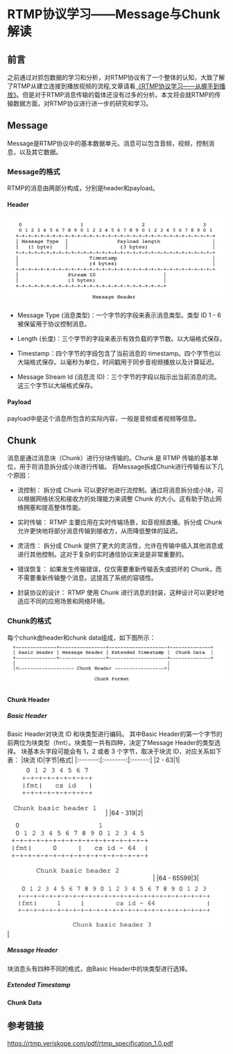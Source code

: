 # RTMP协议学习——Message与Chunk解读
## 前言
之前通过对抓包数据的学习和分析，对RTMP协议有了一个整体的认知，大致了解了RTMP从建立连接到播放视频的流程,文章请看[《RTMP协议学习——从握手到播放》](https://holyzion.host/2023/11/10/RTMP%E5%8D%8F%E8%AE%AE%E5%AD%A6%E4%B9%A0%E2%80%94%E2%80%94%E4%BB%8E%E6%8F%A1%E6%89%8B%E5%88%B0%E6%92%AD%E6%94%BE/)。但是对于RTMP消息传输的载体还没有过多的分析。本文将会就RTMP的传输数据方面，对RTMP协议进行进一步的研究和学习。
## Message
Message是RTMP协议中的基本数据单元。消息可以包含音频，视频，控制消息，以及其它数据。
### Message的格式
RTMP的消息由两部分构成，分别是header和payload。
#### Header
![](imgmsg/msgh.png)
- Message Type (消息类型)：一个字节的字段来表示消息类型。类型 ID 1 - 6 被保留用于协议控制消息。

- Length (长度)：三个字节的字段来表示有效负载的字节数。以大端格式保存。

- Timestamp：四个字节的字段包含了当前消息的 timestamp。四个字节也以大端格式保存。以毫秒为单位，时间戳用于同步音视频播放以及计算延迟。

- Message Stream Id (消息流 ID)：三个字节的字段以指示出当前消息的流。这三个字节以大端格式保存。
#### Payload
payload中是这个消息所包含的实际内容，一般是音频或者视频等信息。
## Chunk
消息是通过消息块（Chunk）进行分块传输的。Chunk 是 RTMP 传输的基本单位，用于将消息拆分成小块进行传输。
将Message拆成Chunk进行传输有以下几个原因：
- 流控制： 拆分成 Chunk 可以更好地进行流控制。通过将消息拆分成小块，可以根据网络状况和接收方的处理能力来调整 Chunk 的大小。这有助于防止网络拥塞和提高整体性能。

- 实时传输： RTMP 主要应用在实时传输场景，如音视频直播。拆分成 Chunk 允许更快地将部分消息传输到接收方，从而降低整体的延迟。

- 灵活性： 拆分成 Chunk 提供了更大的灵活性，允许在传输中插入其他消息或进行其他控制。这对于复杂的实时通信协议来说是非常重要的。

- 错误恢复： 如果发生传输错误，仅仅需要重新传输丢失或损坏的 Chunk，而不需要重新传输整个消息。这提高了系统的容错性。

- 封装协议的设计： RTMP 使用 Chunk 进行消息的封装，这种设计可以更好地适应不同的应用场景和网络环境。
### Chunk的格式
每个chunk由header和chunk data组成，如下图所示：
![](imgmsg/chunkfmt.png)
#### Chunk Header
##### Basic Header
Basic Header对块流 ID 和块类型进行编码。
其中Basic Header的第一个字节的前两位为块类型（fmt）。块类型一共有四种，决定了Message Header的类型选择。
块基本头字段可能会有 1，2 或者 3 个字节，取决于块流 ID，对应关系如下表：
|块流 ID|字节|格式|
|:-------:|:--------:|:------:|
|2 - 63|1|![](imgmsg/basic1.png)|
|64 - 319|2|![](imgmsg/basic2.png)|
|64 - 65599|3|![](imgmsg/basic3.png)|
##### Message Header
块消息头有四种不同的格式，由Basic Header中的块类型进行选择。
##### Extended Timestamp
#### Chunk Data
## 参考链接
https://rtmp.veriskope.com/pdf/rtmp_specification_1.0.pdf